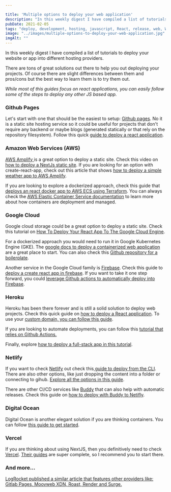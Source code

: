 ```yaml
---

title: 'Multiple options to deploy your web application'
description: "In this weekly digest I have compiled a list of tutorials to deploy your website or app into different hosting providers."
pubDate: 2021-02-05
tags: "deploy, development, hosting, javascript, React, release, web, Weekly Digest"
image: "../images/multiple-options-to-deploy-your-web-application.jpg"
imgAlt: ""
---
```

In this weekly digest I have compiled a list of tutorials to deploy your website or app into different hosting providers.

There are tons of great solutions out there to help you out deploying your projects. Of course there are slight differences between them and pros/cons but the best way to learn them is to try them out.

_While most of this guides focus on react applications, you can easily follow some of the steps to deploy any other JS based app._

### Github Pages

Let's start with one that should be the easiest to setup: [Github pages](https://pages.github.com/). No it is a static site hosting service so it could be useful for projects that don't require any backend or maybe blogs (generated statically or that rely on the repository filesystem). Follow this quick [guide to deploy a react application](https://malshikay.medium.com/deploy-your-react-app-to-github-pages-bf3f7acfe369).

### Amazon Web Services (AWS)

[AWS Amplify ](https://aws.amazon.com/amplify/faqs/)is a great option to deploy a static site. Check this video on [how to deploy a NextJs static site](https://egghead.io/lessons/react-using-git-to-deploy-a-next-app-to-aws-amplify-hosting). If you are looking for an option with create-react-app, check out this article that shows [how to deploy a simple weather app to AWS Amplify](https://khan-saifullah.medium.com/creating-and-deploying-a-simple-react-application-with-aws-amplify-6ce11995f706).

If you are looking to explore a dockerized approach, check this guide that [deploys an react docker app to AWS ECS using Terraform](https://hemantjain.medium.com/deploying-dockerised-react-weather-application-on-aws-ecs-using-the-terraform-iac-tool-962e38219403). You can always check the [AWS Elastic Container Service documentation](https://aws.amazon.com/ecs/?whats-new-cards.sort-by=item.additionalFields.postDateTime&whats-new-cards.sort-order=desc&ecs-blogs.sort-by=item.additionalFields.createdDate&ecs-blogs.sort-order=desc) to learn more about how containers are deployment and managed.

### Google Cloud

Google cloud storage could be a great option to deploy a static site. Check this tutorial on [How To Deploy Your React App To The Google Cloud Engine](https://ra-6446.medium.com/how-to-deploy-your-react-app-to-the-google-cloud-engine-55b3282f2cb1).

For a dockerized approach you would need to run it in Google Kubernetes Engine (GKE). The [google docs to deploy a containerized web application](https://cloud.google.com/kubernetes-engine/docs/tutorials/hello-app) are a great place to start. You can also check this [Github repository for a boilerplate](https://github.com/MatthewCYLau/react-gke).

Another service in the Google Cloud family is [Firebase](https://firebase.google.com/). Check this guide to [deploy a create react app in firebase](https://medium.com/@mashiur_cse/deploying-a-react-app-using-firebase-hosting-4a5c94f2ea9e). If you want to take it one step forward, you could [leverage Github actions to automatically deploy into Firebase](https://victorbruce82.medium.com/automate-react-builds-to-firebase-hosting-preview-channels-and-deploy-using-github-actions-207c896fb4d6).

### Heroku

Heroku has been there forever and is still a solid solution to deploy web projects. Check this quick guide on [how to deploy a React application](https://medium.com/@parshuramsudda/deploying-react-app-in-heroku-4e98bde73bb2). To use your [custom domain, you can follow this guide](https://medium.com/better-programming/deploying-your-react-app-with-a-custom-domain-in-minutes-5c58f3675784).

If you are looking to automate deployments, you can follow this [tutorial that relies on Github Actions.](https://medium.com/swlh/auto-deploying-a-monorepo-to-heroku-with-github-actions-da62e8ae172c)

Finally, explore [how to deploy a full-stack app in this tutorial](https://www.freecodecamp.org/news/how-to-deploy-a-full-stack-web-app-with-heroku/).

### Netlify

If you want to check [Netlify](https://www.netlify.com/) out check this[ guide to deploy from the CLI](https://dev.to/fahadimran/how-to-deploy-your-react-app-with-a-single-command-using-netlify-4oph). There are also other options, like just dropping the content into a folder or connecting to gihub. [Explore all the options in this guide](https://medium.com/@shivam_softwareartist/deploy-your-static-website-on-netlify-4c9c11dbaef9).

There are other CI/CD services like [Buddy](https://buddy.works/) that can also help with automatic releases. Check this guide on [how to deploy with Buddy to Netifly](https://medium.com/better-programming/how-to-deploy-your-static-sites-for-free-aeeb3d3ff0f6).

### Digital Ocean

Digital Ocean is another elegant solution if you are thinking containers. You can follow [this guide to get started](https://www.digitalocean.com/community/tutorials/how-to-deploy-a-react-application-to-digitalocean-app-platform).

### Vercel

If you are thinking about using NextJS, then you definitively need to check [Vercel](https://vercel.com/). [Their guides](https://vercel.com/guides) are super complete, so I recommend you to start there.

### And more...

[LogRocket published a similar article that features other providers like: Gitlab Pages, Moovweb XDN, Roast, Render and Surge.](https://blog.logrocket.com/8-ways-to-deploy-a-react-app-for-free/?s=09)

